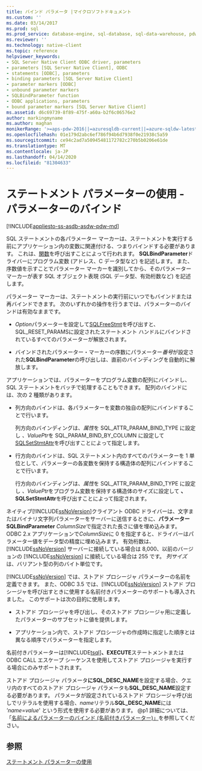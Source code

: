 ```yaml
---
title: バインド パラメータ |マイクロソフトドキュメント
ms.custom: ''
ms.date: 03/14/2017
ms.prod: sql
ms.prod_service: database-engine, sql-database, sql-data-warehouse, pdw
ms.reviewer: ''
ms.technology: native-client
ms.topic: reference
helpviewer_keywords:
- SQL Server Native Client ODBC driver, parameters
- parameters [SQL Server Native Client], ODBC
- statements [ODBC], parameters
- binding parameters [SQL Server Native Client]
- parameter markers [ODBC]
- unbound parameter markers
- SQLBindParameter function
- ODBC applications, parameters
- bound parameter markers [SQL Server Native Client]
ms.assetid: d6c69739-8f89-475f-a60a-b2f6c06576e2
author: markingmyname
ms.author: maghan
monikerRange: '>=aps-pdw-2016||=azuresqldb-current||=azure-sqldw-latest||>=sql-server-2016||=sqlallproducts-allversions||>=sql-server-linux-2017||=azuresqldb-mi-current'
ms.openlocfilehash: 01e179d2abc6ef786f94b6d7938f0e21938c5a59
ms.sourcegitcommit: ce94c2ad7a50945481172782c270b5b0206e61de
ms.translationtype: MT
ms.contentlocale: ja-JP
ms.lasthandoff: 04/14/2020
ms.locfileid: "81304633"
---
```

# <a name="using-statement-parameters---binding-parameters"></a>ステートメント パラメーターの使用 - パラメーターのバインド
[!INCLUDE[appliesto-ss-asdb-asdw-pdw-md](../../includes/appliesto-ss-asdb-asdw-pdw-md.md)]

  SQL ステートメントの各パラメーター マーカーは、ステートメントを実行する前にアプリケーション内の変数に関連付ける、つまりバインドする必要があります。 これは、[関数](../../relational-databases/native-client-odbc-api/sqlbindparameter.md)を呼び出すことによって行われます。 **SQLBindParameter**ドライバーにプログラム変数 (アドレス、C データ型など) を記述します。 また、序数値を示すことでパラメーター マーカーを識別してから、そのパラメーター マーカーが表す SQL オブジェクト表現 (SQL データ型、有効桁数など) を記述します。  
  
 パラメーター マーカーは、ステートメントの実行前にいつでもバインドまたは再バインドできます。 次のいずれかの操作を行うまでは、パラメーターのバインドは有効なままです。  
  
-   *Option*パラメーターを設定して[SQLFreeStmt](../../relational-databases/native-client-odbc-api/sqlfreestmt.md)を呼び出すと、SQL_RESET_PARAMSに設定されたステートメント ハンドルにバインドされているすべてのパラメーターが解放されます。  
  
-   バインドされたパラメーター・マーカーの序数にパラメーター*番号*が設定された**SQLBindParameter**の呼び出しは、直前のバインディングを自動的に解放します。  
  
 アプリケーションでは、パラメーターをプログラム変数の配列にバインドし、SQL ステートメントをバッチで処理することもできます。 配列のバインドには、次の 2 種類があります。  
  
-   列方向のバインドは、各パラメーターを変数の独自の配列にバインドすることで行います。  
  
     列方向のバインディングは、*属性*を SQL_ATTR_PARAM_BIND_TYPE に設定し *、ValuePtr*を SQL_PARAM_BIND_BY_COLUMN に設定して[SQLSetStmtAttr](../../relational-databases/native-client-odbc-api/sqlsetstmtattr.md)を呼び出すことによって指定します。  
  
-   行方向のバインドは、SQL ステートメント内のすべてのパラメーターを 1 単位として、パラメーターの各変数を保持する構造体の配列にバインドすることで行います。  
  
     行方向のバインディングは、*属性*を SQL_ATTR_PARAM_BIND_TYPE に設定し *、ValuePtr*をプログラム変数を保持する構造体のサイズに設定して **、 SQLSetStmtAttr**を呼び出すことによって指定されます。  
  
 ネイティブ[!INCLUDE[ssNoVersion](../../includes/ssnoversion-md.md)]クライアント ODBC ドライバーは、文字またはバイナリ文字列パラメーターをサーバーに送信するときに、**パラメーター SQLBindParameter** *ColumnSize*で指定された長さに値を埋め込みます。 ODBC 2.x アプリケーションで*ColumnSize*に 0 を指定すると、ドライバーはパラメーター値をデータ型の精度に埋め込みます。 有効桁数は、[!INCLUDE[ssNoVersion](../../includes/ssnoversion-md.md)] サーバーに接続している場合は 8,000、以前のバージョンの [!INCLUDE[ssNoVersion](../../includes/ssnoversion-md.md)] に接続している場合は 255 です。 *列サイズ*は、バリアント型の列のバイト単位です。  
  
 [!INCLUDE[ssNoVersion](../../includes/ssnoversion-md.md)] では、ストアド プロシージャ パラメーターの名前を定義できます。 また、ODBC 3.5 では、[!INCLUDE[ssNoVersion](../../includes/ssnoversion-md.md)] ストアド プロシージャを呼び出すときに使用する名前付きパラメーターのサポートも導入されました。 このサポートは次の目的に使用します。  
  
-   ストアド プロシージャを呼び出し、そのストアド プロシージャ用に定義したパラメーターのサブセットに値を提供します。  
  
-   アプリケーション内で、ストアド プロシージャの作成時に指定した順序とは異なる順序でパラメーターを指定します。  
  
 名前付きパラメーターは[!INCLUDE[tsql](../../includes/tsql-md.md)]**、EXECUTE**ステートメントまたは ODBC CALL エスケープ シーケンスを使用してストアド プロシージャを実行する場合にのみサポートされます。  
  
 ストアド プロシージャ パラメータ**にSQL_DESC_NAME**を設定する場合、クエリ内のすべてのストアド プロシージャ パラメータも**SQL_DESC_NAME**設定する必要があります。  パラメータが設定されているストアド プロシージャ呼び出しでリテラルを使用する場合、*name*リテラル**SQL_DESC_NAME**には *'name*=*value*' という形式を使用する必要があります。 @p1 詳細については、「[名前によるパラメーターのバインド (名前付きパラメーター)」](https://go.microsoft.com/fwlink/?LinkId=167215)を参照してください。  
  
## <a name="see-also"></a>参照  
 [ステートメント パラメーターの使用](../../relational-databases/native-client-odbc-queries/using-statement-parameters.md)  
  
  
